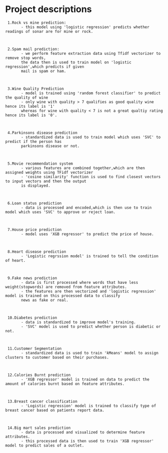 # Project descriptions
     1.Rock vs mine prediction:
           - this model using 'logistic regression' predicts whether readings of sonar are for mine or rock.


           
     2.Spam mail prediction:
           - we perform feature extraction data using Tfidf vectorizer to remove stop words,
           the data then is used to train model on 'logistic regression',which predicts if given
           mail is spam or ham.


           
     3.Wine Quality Prediction
           - model is trained using 'random forest classifier' to predict the quality of wine
           - only wine with quality > 7 qualifies as good quality wine hence its label is '1' 
           whereas for wine with quality < 7 is not a great qualtiy rating hence its label is '0'.


           
     4.Parkinsons disease prediction
           - standardized data is used to train model which uses 'SVC' to predict if the person has 
           parkinsons disease or not.


           
     5.Movie recommendation system
           - various features are combined together,which are then assigned weights using TFidf vectorizer
           - 'cosine similarity' function is used to find closest vectors to input vectors and then the output
           is displayed.


           
     6.Loan status prediction
           - data is processed and encoded,which is then use to train model which uses 'SVC' to approve or reject loan.


     
     7.House price prediction
           - model uses 'XGB regressor' to predict the price of house.


     
     8.Heart disease prediction
           - 'Logistic regrssion model' is trained to tell the condition of heart.


     
     9.Fake news prediction
           - data is first processed where words that have less weight(stopwords) are removed from feature attributes.
           - the features are then vectorized and 'logistic regression' model is trained on this processed data to classify
           news as fake or real.



     10.Diabetes prediction
           - data is standardized to improve model's training.
           - 'SVC' model is used to predict whether person is diabetic or not.


     
     11.Customer Segmentation
           - standardized data is used to train 'kMeans' model to assign clusters to customer based on their purchases.


     
     12.Calories Burnt prediction
           - 'XGB regressor' model is trained on data to predict the amount of calories burnt based on feature attributes.


     
     13.Breast cancer classification
           - 'Logistic regression' model is trained to classify type of breast cancer based on patients report data.


     
     14.Big mart sales prediction
           - data is processed and visualized to determine feature attributes.
           - this processed data is then used to train 'XGB regressor' model to predict sales of a outlet.
